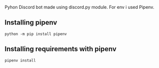 Pyhon Discord bot made using discord.py module.
For env i used Pipenv.

## Installing pipenv

```
python -m pip install pipenv
```

## Installing requirements with pipenv

```
pipenv install
```
